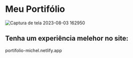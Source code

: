 # Meu Portifólio
![Captura de tela 2023-08-03 162950](https://github.com/micher12/portifolio/assets/84326814/baf98305-aef0-4805-b330-59ba5375abed)

## Tenha um experiência melehor no site: 
portifolio-michel.netlify.app
